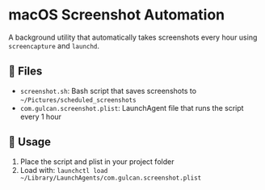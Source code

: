 # macOS Screenshot Automation

A background utility that automatically takes screenshots every hour using `screencapture` and `launchd`.

## 🔧 Files

- `screenshot.sh`: Bash script that saves screenshots to `~/Pictures/scheduled_screenshots`
- `com.gulcan.screenshot.plist`: LaunchAgent file that runs the script every 1 hour

## 📂 Usage

1. Place the script and plist in your project folder
2. Load with:
   `launchctl load ~/Library/LaunchAgents/com.gulcan.screenshot.plist`

